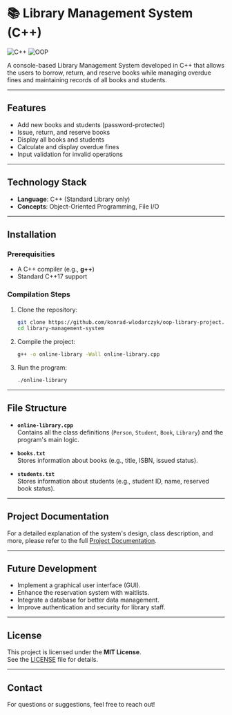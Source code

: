 # 📚 Library Management System (C++)

![C++](https://img.shields.io/badge/C++-17-blue) 
![OOP](https://img.shields.io/badge/OOP-Yes-green)

A console-based Library Management System developed in C++ that allows the users to borrow, return, and reserve books while managing overdue fines and maintaining records of all books and students.

---

## Features

- Add new books and students (password-protected)
- Issue, return, and reserve books
- Display all books and students
- Calculate and display overdue fines
- Input validation for invalid operations

---

## Technology Stack

- **Language**: C++ (Standard Library only)
- **Concepts**: Object-Oriented Programming, File I/O

---

## Installation

### Prerequisities

- A C++ compiler (e.g., **g++**)
- Standard C++17 support

### Compilation Steps

1. Clone the repository:
   ```bash
   git clone https://github.com/konrad-wlodarczyk/oop-library-project.git
   cd library-management-system

2. Compile the project:
   ```bash
   g++ -o online-library -Wall online-library.cpp

3. Run the program:
   ```bash
   ./online-library

---
## File Structure

-  **`online-library.cpp`**  
  Contains all the class definitions (`Person`, `Student`, `Book`, `Library`) and the program's main logic.

- **`books.txt`**  
  Stores information about books (e.g., title, ISBN, issued status).

- **`students.txt`**  
  Stores information about students (e.g., student ID, name, reserved book status).
---
## Project Documentation

For a detailed explanation of the system's design, class description, and more, please refer to the full [Project Documentation](docs/Konrad_Włodarczyk_OOP_project_documentation.docx).

---

## Future Development

- Implement a graphical user interface (GUI).
- Enhance the reservation system with waitlists.
- Integrate a database for better data management.
- Improve authentication and security for library staff.

---

## License

This project is licensed under the **MIT License**.  
See the [LICENSE](LICENSE) file for details.

--- 

## Contact

For questions or suggestions, feel free to reach out!
